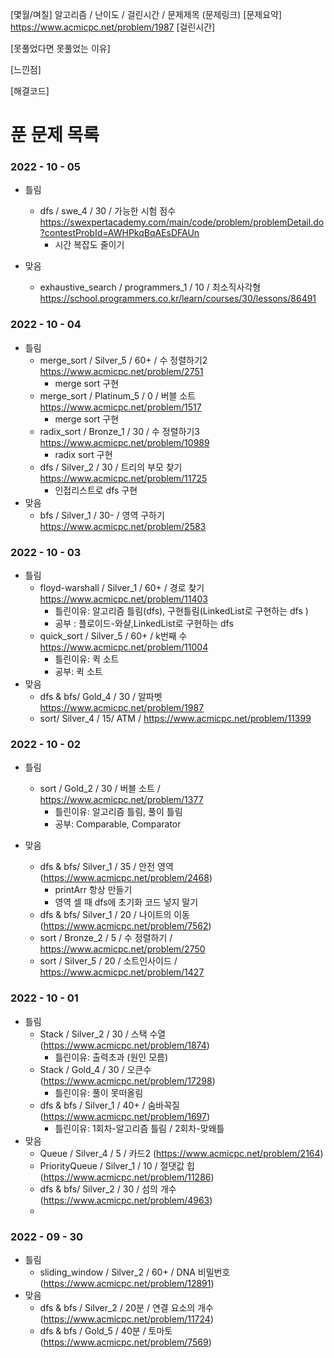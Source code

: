[몇월/며칠] 알고리즘 / 난이도 / 걸린시간 / 문제제목 (문제링크)
[문제요약]
https://www.acmicpc.net/problem/1987
[걸린시간]

[못풀었다면 못풀었는 이유]

[느낀점]

[해결코드]

# 푼 문제 목록
### 2022 - 10 - 05
- 틀림
  - dfs / swe_4 / 30 / 가능한 시험 점수 https://swexpertacademy.com/main/code/problem/problemDetail.do?contestProbId=AWHPkqBqAEsDFAUn
    - 시간 복잡도 줄이기
    
- 맞음
  - exhaustive_search / programmers_1 / 10 / 최소직사각형 https://school.programmers.co.kr/learn/courses/30/lessons/86491

### 2022 - 10 - 04
- 틀림
  - merge_sort / Silver_5 / 60+ / 수 정렬하기2 https://www.acmicpc.net/problem/2751
    - merge sort 구현
  - merge_sort / Platinum_5 / 0 / 버블 소트 https://www.acmicpc.net/problem/1517
    - merge sort 구현
  - radix_sort / Bronze_1 / 30 / 수 정렬하기3 https://www.acmicpc.net/problem/10989
    - radix sort 구현
  - dfs / Silver_2 / 30 / 트리의 부모 찾기 https://www.acmicpc.net/problem/11725
    - 인접리스트로 dfs 구현
- 맞음
  - bfs / Silver_1 / 30- / 영역 구하기 https://www.acmicpc.net/problem/2583
### 2022 - 10 - 03
- 틀림
  - floyd-warshall / Silver_1 / 60+ / 경로 찾기 https://www.acmicpc.net/problem/11403
    - 틀린이유: 알고리즘 틀림(dfs), 구현틀림(LinkedList로 구현하는 dfs )
    - 공부 : 플로이드-와샬,LinkedList로 구현하는 dfs 
  - quick_sort / Silver_5 / 60+ / k번째 수 https://www.acmicpc.net/problem/11004
    - 틀린이유: 퀵 소트
    - 공부: 퀵 소트
- 맞음
  - dfs & bfs/ Gold_4 / 30 / 알파벳 https://www.acmicpc.net/problem/1987
  - sort/ Silver_4 / 15/ ATM / https://www.acmicpc.net/problem/11399
  
### 2022 - 10 - 02
- 틀림
  - sort / Gold_2 / 30 / 버블 소트 / https://www.acmicpc.net/problem/1377
    - 틀린이유: 알고리즘 틀림, 풀이 틀림
    - 공부: Comparable, Comparator

- 맞음
  - dfs & bfs/ Silver_1 / 35 / 안전 영역 (https://www.acmicpc.net/problem/2468)
    - printArr 항상 만들기 
    - 영역 셀 때 dfs에 초기화 코드 넣지 말기
  - dfs & bfs/ Silver_1 / 20 / 나이트의 이동 (https://www.acmicpc.net/problem/7562)
  - sort / Bronze_2 / 5 / 수 정렬하기 / https://www.acmicpc.net/problem/2750
  - sort / Silver_5 / 20 / 소트인사이드 / https://www.acmicpc.net/problem/1427

### 2022 - 10 - 01
- 틀림
  - Stack / Silver_2 / 30 / 스택 수열 (https://www.acmicpc.net/problem/1874)
    - 틀린이유: 출력초과 (원인 모름)
  - Stack / Gold_4 / 30 / 오큰수 (https://www.acmicpc.net/problem/17298)
    - 틀린이유: 풀이 못떠올림
  - dfs & bfs / Silver_1 / 40+ / 숨바꼭질 (https://www.acmicpc.net/problem/1697)
    - 틀린이유: 1회차-알고리즘 틀림 / 2회차-맞왜틀
- 맞음
  - Queue / Silver_4 / 5 / 카드2 (https://www.acmicpc.net/problem/2164)
  - PriorityQueue / Silver_1 / 10 / 절댓값 힙 (https://www.acmicpc.net/problem/11286)
  - dfs & bfs/ Silver_2 / 30 / 섬의 개수 (https://www.acmicpc.net/problem/4963)
  - 
### 2022 - 09 - 30
- 틀림
  - sliding_window / Silver_2 / 60+ / DNA 비밀번호 (https://www.acmicpc.net/problem/12891)
- 맞음
  - dfs & bfs / Silver_2 / 20분 / 연결 요소의 개수 (https://www.acmicpc.net/problem/11724)
  - dfs & bfs / Gold_5 / 40분 / 토마토 (https://www.acmicpc.net/problem/7569)

